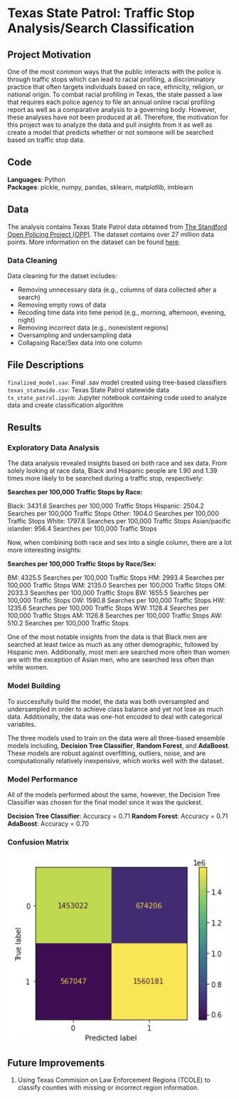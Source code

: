 # Texas State Patrol: Traffic Stop Analysis/Search Classification

## Project Motivation 
One of the most common ways that the public interacts with the police is through traffic stops which can lead to racial profiling, a discriminatory practice that often targets individuals based on race, ethnicity, religion, or national origin. To combat racial profiling in Texas, the state passed a law that requires each police agency to file an annual online racial profiling report as well as a comparative analysis to a governing body. However, these analyses have not been produced at all. Therefore, the motivation for this project was to analyze the data and pull insights from it as well as create a model that predicts whether or not someone will be searched based on traffic stop data. 

## Code
**Languages**: Python <br>
**Packages**: pickle, numpy, pandas, sklearn, matplotlib, imblearn

## Data 
The analysis contains Texas State Patrol data obtained from [The Standford Open Policing Project (OPP)](https://openpolicing.stanford.edu/). The dataset contains over 27 million data points. More information on the dataset can be found [here](https://github.com/stanford-policylab/opp/blob/master/data_readme.md).

### Data Cleaning 
Data cleaning for the datset includes: 
- Removing unnecessary data (e.g., columns of data collected after a search) 
- Removing empty rows of data 
- Recoding time data into time period (e.g., morning, afternoon, evening, night)
- Removing incorrect data (e.g., nonexistent regions)
- Oversampling and undersampling data 
- Collapsing Race/Sex data into one column 

## File Descriptions
`finalized_model.sav`: Final .sav model created using tree-based classifiers 
`texas_statewide.csv`: Texas State Patrol statewide data
`tx_state_patrol.ipynb`: Jupyter notebook containing code used to analyze data and create classification algorithm 

## Results 
### Exploratory Data Analysis 
The data analysis revealed insights based on both race and sex data. From solely looking at race data, Black and Hispanic people are 1.90 and 1.39 times more likely to be searched during a traffic stop, respectively: 

**Searches per 100,000 Traffic Stops by Race:**

Black:                  3431.6 Searches per 100,000 Traffic Stops
Hispanic:               2504.2 Searches per 100,000 Traffic Stops
Other:                  1904.0 Searches per 100,000 Traffic Stops
White:                  1797.8 Searches per 100,000 Traffic Stops
Asian/pacific islander:  956.4 Searches per 100,000 Traffic Stops

Now, when combining both race and sex into a single column, there are a lot more interesting insights: 

**Searches per 100,000 Traffic Stops by Race/Sex:**

BM: 4325.5 Searches per 100,000 Traffic Stops
HM: 2993.4 Searches per 100,000 Traffic Stops
WM: 2135.0 Searches per 100,000 Traffic Stops
OM: 2033.3 Searches per 100,000 Traffic Stops
BW: 1655.5 Searches per 100,000 Traffic Stops
OW: 1590.8 Searches per 100,000 Traffic Stops
HW: 1235.6 Searches per 100,000 Traffic Stops
WW: 1128.4 Searches per 100,000 Traffic Stops
AM: 1126.8 Searches per 100,000 Traffic Stops
AW:  510.2 Searches per 100,000 Traffic Stops

One of the most notable insights from the data is that Black men are searched at least twice as much as any other demographic, followed by Hispanic men. Additionally, most men are searched more often than women are with the exception of Asian men, who are searched less often than white women. 

### Model Building
To successfully build the model, the data was both oversampled and undersampled in order to achieve class balance and yet not lose as much data. Additionally, the data was one-hot encoded to deal with categorical variables.

The three models used to train on the data were all three-based ensemble models including, **Decision Tree Classifier**, **Random Forest**, and **AdaBoost**. These models are robust against overfitting, outliers, noise, and are computationally relatively inexpensive, which works well with the dataset. 

### Model Performance
All of the models performed about the same, however, the Decision Tree Classifier was chosen for the final model since it was the quickest. 

**Decision Tree Classifier**: Accuracy = 0.71
**Random Forest**: Accuracy = 0.71
**AdaBoost**: Accuracy = 0.70

### Confusion Matrix
![Confusion Matrix](https://github.com/abelasandovalg/police-search/blob/main/images/confusion_matrix.png)

## Future Improvements 
1. Using Texas Commision on Law Enforcement Regions (TCOLE) to classify counties with missing or incorrect region information. 

